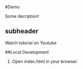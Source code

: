 #Demo

Some decription!


## subheader

Watch tutorial on Youtube

##Local Development

1. Open index.html in your browser.





